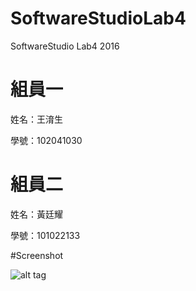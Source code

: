 # SoftwareStudioLab4
SoftwareStudio Lab4 2016

# 組員一

姓名：王淯生

學號：102041030

# 組員二

姓名：黃廷耀

學號：101022133

#Screenshot

![alt tag](/csc.png)